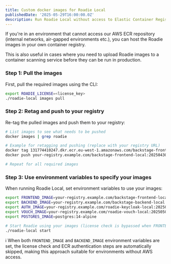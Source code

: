 ```yaml
---
title: Custom docker images for Roadie Local
publishedDate: '2025-05-29T16:00:00.0Z'
description: Run Roadie Local without access to Elastic Container Registry.
---
```


If you're in an environment that cannot access our AWS ECR repository (internal networks,
air-gapped environments etc.), you can host the Roadie images in your own container registry.

This is also useful in cases where you need to upload Roadie images to a container scanning
service before they can be run in production.

### Step 1: Pull the images

First, pull the required images using the CLI:

```bash
export ROADIE_LICENSE=<license_key>
./roadie-local images pull
```

### Step 2: Retag and push to your registry

Re-tag the pulled images and push them to your registry:

```bash
# List images to see what needs to be pushed
docker images | grep roadie

# Example for retagging and pushing (replace with your registry URL)
docker tag 131774410247.dkr.ecr.eu-west-1.amazonaws.com/backstage-frontend-local:20250430083237 your-registry.example.com/backstage-frontend-local:20250430083237
docker push your-registry.example.com/backstage-frontend-local:20250430083237

# Repeat for all required images
```

### Step 3: Use environment variables to specify your images

When running Roadie Local, set environment variables to use your images:

```bash
export FRONTEND_IMAGE=your-registry.example.com/backstage-frontend-local:20250430083237
export BACKEND_IMAGE=your-registry.example.com/backstage-backend-local:20250430083239
export AUTH_IMAGE=your-registry.example.com/roadie-keycloak-local:20250501094112
export VOUCH_IMAGE=your-registry.example.com/roadie-vouch-local:20250501094112
export POSTGRES_IMAGE=postgres:14-alpine

# Start Roadie using your images (license check is bypassed when FRONTEND_IMAGE and BACKEND_IMAGE are set)
./roadie-local start
```

ℹ️   When both `FRONTEND_IMAGE` and `BACKEND_IMAGE` environment variables are set, the license check and ECR authentication steps are automatically skipped, making this approach suitable for environments without AWS access.
